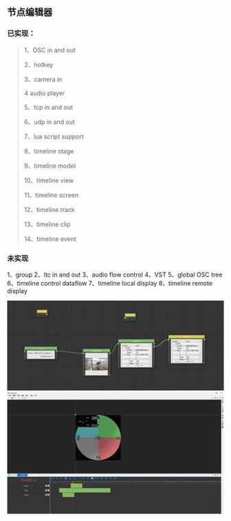 ## 节点编辑器
### 已实现：
> 1、OSC in and out
> 
> 2、hotkey
> 
> 3、camera in
> 
> 4 audio player
> 
> 5、tcp in and out
> 
> 6、udp in and out
> 
> 7、lua script support
> 
> 8、timeline stage
> 
> 9、timeline model
> 
> 10、timeline view
> 
> 11、timeline screen
> 
> 12、timeline track
> 
> 13、timeline clip
> 
> 14、timeline event


### 未实现
1、group
2、ltc in and out
3、audio flow control
4、VST
5、global OSC tree
6、timeline control dataflow
7、timeline local display
8、timeline remote display

![capture.png](images%2Fcapture.png)
![capture1.png](images%2Fcapture1.png)
